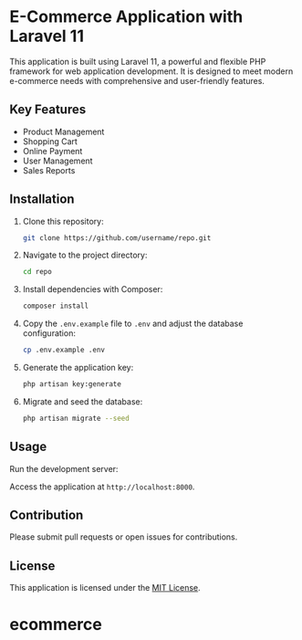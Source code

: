 # E-Commerce Application with Laravel 11

This application is built using Laravel 11, a powerful and flexible PHP framework for web application development. It is designed to meet modern e-commerce needs with comprehensive and user-friendly features.

## Key Features

-   Product Management
-   Shopping Cart
-   Online Payment
-   User Management
-   Sales Reports

## Installation

1. Clone this repository:
    ```bash
    git clone https://github.com/username/repo.git
    ```
2. Navigate to the project directory:
    ```bash
    cd repo
    ```
3. Install dependencies with Composer:
    ```bash
    composer install
    ```
4. Copy the `.env.example` file to `.env` and adjust the database configuration:
    ```bash
    cp .env.example .env
    ```
5. Generate the application key:
    ```bash
    php artisan key:generate
    ```
6. Migrate and seed the database:
    ```bash
    php artisan migrate --seed
    ```

## Usage

Run the development server:

Access the application at `http://localhost:8000`.

## Contribution

Please submit pull requests or open issues for contributions.

## License

This application is licensed under the [MIT License](LICENSE).
# ecommerce
